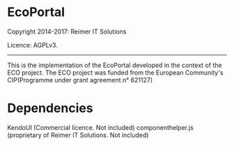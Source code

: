 ﻿EcoPortal
==================================================

Copyright 2014-2017: Reimer IT Solutions

Licence: AGPLv3.

--------------------------------------

This is the implementation of the EcoPortal developed in the context of the ECO project.
The ECO project was funded from the European Community's CIP(Programme under grant agreement n° 621127)

Dependencies
===========

KendoUI (Commercial licence. Not included)
componenthelper.js (proprietary of Reimer IT Solutions. Not included)




